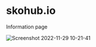 # skohub.io
Information page

![Screenshot 2022-11-29 10-21-41](https://user-images.githubusercontent.com/160292/204489800-3ad7021b-ff97-4dbc-812d-40a4d93c05ee.png)
